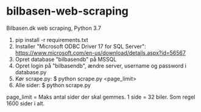 # bilbasen-web-scraping
Bilbasen.dk web scraping, Python 3.7

1) pip install -r requirements.txt
2) Installer "Microsoft ODBC Driver 17 for SQL Server": https://www.microsoft.com/en-us/download/details.aspx?id=56567
3) Opret database "bilbasendb" på MSSQL
4) Opret login på "bilbasendb", ændre server, username og password i database.py
5) Kør scrape.py: $ python scrape.py <page_limit>
6) Alle sider: $ python scrape.py

page_limit = Maks antal sider der skal gemmes. 1 side = 32 biler. Som regel 1600 sider i alt.
